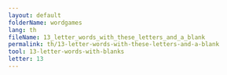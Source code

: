 ```yaml
---
layout: default
folderName: wordgames
lang: th
fileName: 13_letter_words_with_these_letters_and_a_blank
permalink: th/13-letter-words-with-these-letters-and-a-blank
tool: 13-letter-words-with-blanks
letter: 13
---
```

